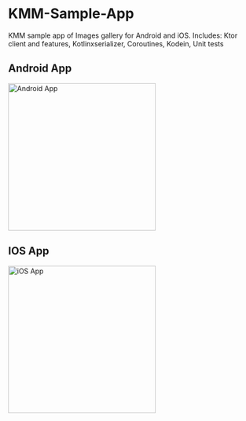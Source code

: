 # KMM-Sample-App
KMM sample app of Images gallery for Android and iOS. Includes: Ktor client and features, Kotlinxserializer, Coroutines, Kodein, Unit tests

## Android App
<img src="https://raw.githubusercontent.com/Angads25/KMM-Sample-App/master/screenshots/AndroidApp.png" alt="Android App" width="300"/>

## IOS App
<img src="https://raw.githubusercontent.com/Angads25/KMM-Sample-App/master/screenshots/iOSApp.png" alt="iOS App" width="300"/>